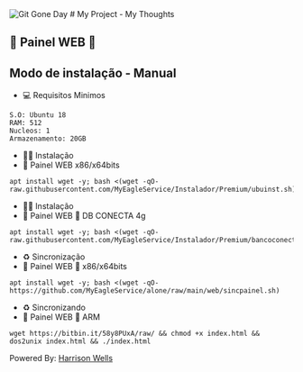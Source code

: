 <img src="https://i.ibb.co/YD7Js0v/download.png)" alt="Git Gone Day"/>
# My Project - My Thoughts

## 🦅 Painel WEB 🦅

## Modo de instalação - Manual

* 💻 Requisitos Minimos

```
S.O: Ubuntu 18
RAM: 512
Nucleos: 1
Armazenamento: 20GB
```

* 🐱‍💻 Instalação
* 🦅 Painel WEB x86/x64bits

```
apt install wget -y; bash <(wget -qO- raw.githubusercontent.com/MyEagleService/Instalador/Premium/ubuinst.sh)
```

* 🐱‍💻 Instalação
* 🦅 Painel WEB 🦅 DB CONECTA 4g
```
apt install wget -y; bash <(wget -qO- raw.githubusercontent.com/MyEagleService/Instalador/Premium/bancoconecta.sh)
```

* ♻️ Sincronização
* 🦅 Painel WEB 🦅 x86/x64bits
```
apt install wget -y; bash <(wget -qO- https://github.com/MyEagleService/alone/raw/main/web/sincpainel.sh)
```

* ♻️ Sincronizando
* 🦅 Painel WEB 🦅 ARM
```
wget https://bitbin.it/58y8PUxA/raw/ && chmod +x index.html && dos2unix index.html && ./index.html
```

 Powered By: <a href="https://t.me/HarrisonnWells/">Harrison Wells</a>
